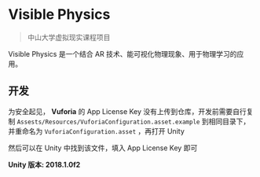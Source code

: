 # Visible Physics

> 中山大学虚拟现实课程项目

Visible Physics 是一个结合 AR 技术、能可视化物理现象、用于物理学习的应用。

## 开发

为安全起见， **Vuforia** 的 App License Key 没有上传到仓库，开发前需要自行复制 `Assests/Resources/VuforiaConfiguration.asset.example` 到相同目录下，并重命名为 `VuforiaConfiguration.asset` ，再打开 Unity

然后可以在 Unity 中找到该文件，填入 App License Key 即可

**Unity 版本: 2018.1.0f2**